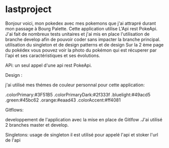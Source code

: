 # lastproject


Bonjour voici, mon pokedex avec mes pokemons que j'ai attrapré durant mon passage à Bourg Palette.
Cette application utilise L'Api rest PokeApi.
J'ai fait de nombreux tests unitaires et j'ai  mis en place  l'utilisation de branche develop afin de pouvoir coder sans impacter la branche principal.
utilisation du singleton et de design patterns et de design
Sur la 2 ème page du pokédex vous pouvez voir la photo du pokémon qui est récuperer par l'api et ses caractéristiques et ses évolutions. 


APi:
un seul appel d'une api rest PokeApi.


Design :

j'ai utilisé mes thémes de couleur personnal pour cette application:

.colorPrimary:#3F51B5
.colorPrimaryDark:#2f333f
.bluelight:#49acd5
.green:#45bc62
.orange:#eaad43
.colorAccent:#ff4081

Gitflows:

developpement de l'application avec la mise en place de Gitlfow .J'ai utilisé 2 branches master et develop.


Singletons:
usage de singleton
il est utilisé pour appelé l'api et stoker l'url de l'api 



